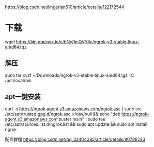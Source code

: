 https://blog.csdn.net/lingerlan510/article/details/122172544

# 下载
wget https://bin.equinox.io/c/bNyj1mQVY4c/ngrok-v3-stable-linux-amd64.tgz

## 解压
sudo tar xvzf ~/Downloads/ngrok-v3-stable-linux-amd64.tgz -C /usr/local/bin


## apt一键安装
curl -s https://ngrok-agent.s3.amazonaws.com/ngrok.asc | sudo tee /etc/apt/trusted.gpg.d/ngrok.asc >/dev/null && echo "deb https://ngrok-agent.s3.amazonaws.com buster main" | sudo tee /etc/apt/sources.list.d/ngrok.list && sudo apt update && sudo apt install ngrok

配置教程
https://blog.csdn.net/qq_33404395/article/details/80788233